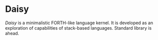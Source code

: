 Daisy
================================================================================

*Daisy* is a minimalistic FORTH-like language kernel. It is developed as an
exploration of capabilities of stack-based languages. Standard library is ahead.

